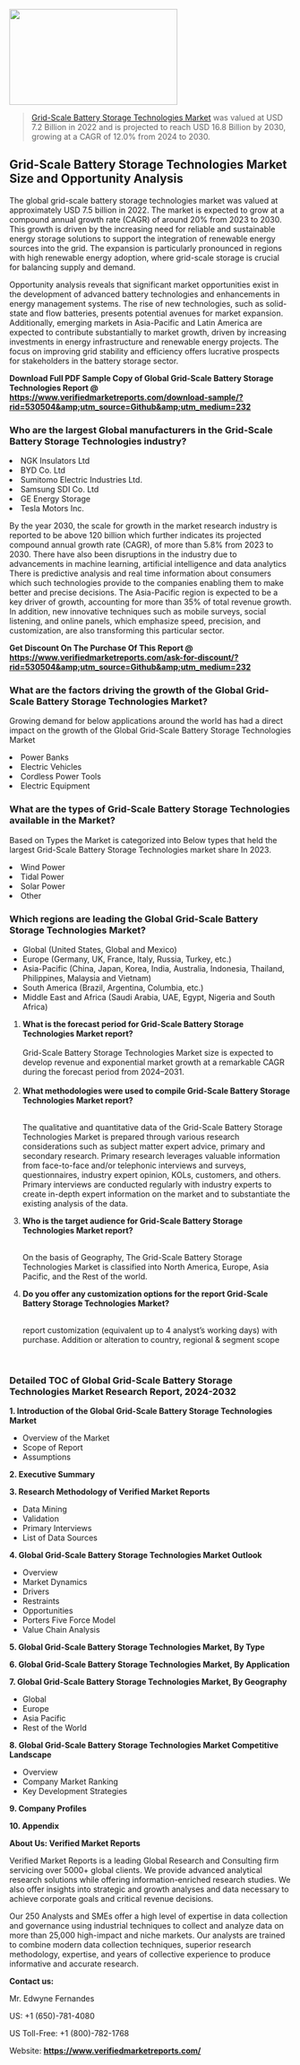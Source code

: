 <img src="https://ffe5etoiles.com/wp-content/uploads/2024/12/MST1-300x171.png" alt="" width="300" height="171" class="alignnone size-medium wp-image-20088" /><blockquote><p><p><a href="https://www.verifiedmarketreports.com/download-sample/?rid=530504&utm_source=Github&utm_medium=232" target="_blank">Grid-Scale Battery Storage Technologies Market</a> was valued at USD 7.2 Billion in 2022 and is projected to reach USD 16.8 Billion by 2030, growing at a CAGR of 12.0% from 2024 to 2030.</p></blockquote><p><h2>Grid-Scale Battery Storage Technologies Market Size and Opportunity Analysis</h2> <p>The global grid-scale battery storage technologies market was valued at approximately USD 7.5 billion in 2022. The market is expected to grow at a compound annual growth rate (CAGR) of around 20% from 2023 to 2030. This growth is driven by the increasing need for reliable and sustainable energy storage solutions to support the integration of renewable energy sources into the grid. The expansion is particularly pronounced in regions with high renewable energy adoption, where grid-scale storage is crucial for balancing supply and demand.</p> <p>Opportunity analysis reveals that significant market opportunities exist in the development of advanced battery technologies and enhancements in energy management systems. The rise of new technologies, such as solid-state and flow batteries, presents potential avenues for market expansion. Additionally, emerging markets in Asia-Pacific and Latin America are expected to contribute substantially to market growth, driven by increasing investments in energy infrastructure and renewable energy projects. The focus on improving grid stability and efficiency offers lucrative prospects for stakeholders in the battery storage sector.</p> </p><p class=""><strong>Download Full PDF Sample Copy of Global Grid-Scale Battery Storage Technologies Report @ <a href="https://www.verifiedmarketreports.com/download-sample/?rid=530504&amp;utm_source=Github&amp;utm_medium=232" target="_blank">https://www.verifiedmarketreports.com/download-sample/?rid=530504&amp;utm_source=Github&amp;utm_medium=232</a></strong></p><h3 id="" class="">Who are the largest Global manufacturers in the Grid-Scale Battery Storage Technologies industry?</h3><p><li>NGK Insulators Ltd</li><li> BYD Co. Ltd</li><li> Sumitomo Electric Industries Ltd.</li><li> Samsung SDI Co. Ltd</li><li> GE Energy Storage</li><li> Tesla Motors Inc.</li></p><div class=""><div class="" dir="" data-message-author-role="" data-message-id="" data-message-model-slug=""><div class=""><div class=""><div class=""><div class="" dir="" data-message-author-role="" data-message-id="" data-message-model-slug=""><div class=""><div class=""><p>By the year 2030, the scale for growth in the market research industry is reported to be above 120 billion which further indicates its projected compound annual growth rate (CAGR), of more than 5.8% from 2023 to 2030. There have also been disruptions in the industry due to advancements in machine learning, artificial intelligence and data analytics There is predictive analysis and real time information about consumers which such technologies provide to the companies enabling them to make better and precise decisions. The Asia-Pacific region is expected to be a key driver of growth, accounting for more than 35% of total revenue growth. In addition, new innovative techniques such as mobile surveys, social listening, and online panels, which emphasize speed, precision, and customization, are also transforming this particular sector.</p><p><strong>Get Discount On The Purchase Of This Report @&nbsp; <a href="https://www.verifiedmarketreports.com/ask-for-discount/?rid=530504&amp;utm_source=Github&amp;utm_medium=232" target="_blank">https://www.verifiedmarketreports.com/ask-for-discount/?rid=530504&amp;utm_source=Github&amp;utm_medium=232</a></strong></p></div></div></div></div></div></div></div></div><h3 id="" class="">What are the factors driving the growth of the Global Grid-Scale Battery Storage Technologies Market?</h3><p id="" class="">Growing demand for below applications around the world has had a direct impact on the growth of the Global Grid-Scale Battery Storage Technologies Market</p><p id="" class=""><li>Power Banks</li><li> Electric Vehicles</li><li> Cordless Power Tools</li><li> Electric Equipment</li></p><h3 id="" class="">What are the types of Grid-Scale Battery Storage Technologies available in the Market?</h3><p id="" class="">Based on Types the Market is categorized into Below types that held the largest Grid-Scale Battery Storage Technologies market share In 2023.</p><p id="" class=""><li>Wind Power</li><li> Tidal Power</li><li> Solar Power</li><li> Other</li></p><h3 id="" class="">Which regions are leading the Global Grid-Scale Battery Storage Technologies Market?</h3><ul><li>Global (United States, Global and Mexico)</li><li>Europe (Germany, UK, France, Italy, Russia, Turkey, etc.)</li><li>Asia-Pacific (China, Japan, Korea, India, Australia, Indonesia, Thailand, Philippines, Malaysia and Vietnam)</li><li>South America (Brazil, Argentina, Columbia, etc.)</li><li>Middle East and Africa (Saudi Arabia, UAE, Egypt, Nigeria and South Africa)</li></ul><p><ol><li><strong>What is the forecast period for Grid-Scale Battery Storage Technologies Market report?<br /></strong><br /><span data-sheets-root="1" data-sheets-value="{&quot;1&quot;:2,&quot;2&quot;:&quot;XXXX size is expected to develop revenue and exponential market growth at a remarkable CAGR during the forecast period from 2024&ndash;2030.&quot;}" data-sheets-userformat="{&quot;2&quot;:12674,&quot;4&quot;:{&quot;1&quot;:2,&quot;2&quot;:16776960},&quot;10&quot;:2,&quot;11&quot;:0,&quot;15&quot;:&quot;Arial&quot;,&quot;16&quot;:12}">Grid-Scale Battery Storage Technologies Market size is expected to develop revenue and exponential market growth at a remarkable CAGR during the forecast period from 2024&ndash;2031.</span><br /><br /></li><li><strong>What methodologies were used to compile Grid-Scale Battery Storage Technologies Market report?<br /><br /></strong><p>The qualitative and quantitative data of the&nbsp;Grid-Scale Battery Storage Technologies Market is prepared through various research considerations such as subject matter expert advice, primary and secondary research. Primary research leverages valuable information from face-to-face and/or telephonic interviews and surveys, questionnaires, industry expert opinion, KOLs, customers, and others. Primary interviews are conducted regularly with industry experts to create in-depth expert information on the market and to substantiate the existing analysis of the data.&nbsp;</p></li><li><strong>Who is the target audience for Grid-Scale Battery Storage Technologies Market report?<br /><br /></strong><p>On the basis of Geography, The&nbsp;Grid-Scale Battery Storage Technologies Market is classified into North America, Europe, Asia Pacific, and the Rest of the world.</p></li><li><strong>Do you offer any customization options for the report Grid-Scale Battery Storage Technologies Market?<br /><br /></strong><p>report customization (equivalent up to 4 analyst&rsquo;s working days) with purchase. Addition or alteration to country, regional &amp; segment scope</p><p>&nbsp;</p></li></ol></p><h3 id="" class="">Detailed TOC of Global Grid-Scale Battery Storage Technologies Market Research Report, 2024-2032</h3><p id="" class=""><strong>1. Introduction of the Global Grid-Scale Battery Storage Technologies Market</strong></p><ul><li>Overview of the Market</li><li>Scope of Report</li><li>Assumptions</li></ul><p id="" class=""><strong>2. Executive Summary</strong></p><p id="" class=""><strong>3. Research Methodology of&nbsp;Verified Market Reports</strong></p><ul><li>Data Mining</li><li>Validation</li><li>Primary Interviews</li><li>List of Data Sources</li></ul><p id="" class=""><strong>4. Global Grid-Scale Battery Storage Technologies Market Outlook</strong></p><ul><li>Overview</li><li>Market Dynamics</li><li>Drivers</li><li>Restraints</li><li>Opportunities</li><li>Porters Five Force Model</li><li>Value Chain Analysis</li></ul><p id="" class=""><strong>5. Global Grid-Scale Battery Storage Technologies Market, By&nbsp;Type</strong></p><p id="" class=""><strong>6. Global Grid-Scale Battery Storage Technologies Market, By Application</strong></p><p id="" class=""><strong>7. Global Grid-Scale Battery Storage Technologies Market, By Geography</strong></p><ul><li>Global</li><li>Europe</li><li>Asia Pacific</li><li>Rest of the World</li></ul><p id="" class=""><strong>8. Global Grid-Scale Battery Storage Technologies Market Competitive Landscape</strong></p><ul><li>Overview</li><li>Company Market Ranking</li><li>Key Development Strategies</li></ul><p id="" class=""><strong>9. Company Profiles</strong></p><p id="" class=""><strong>10. Appendix</strong></p><p id="" class=""><strong>About Us: Verified Market Reports</strong></p><p id="" class="">Verified Market Reports is a leading Global Research and Consulting firm servicing over 5000+ global clients. We provide advanced analytical research solutions while offering information-enriched research studies. We also offer insights into strategic and growth analyses and data necessary to achieve corporate goals and critical revenue decisions.</p><p id="" class="">Our 250 Analysts and SMEs offer a high level of expertise in data collection and governance using industrial techniques to collect and analyze data on more than 25,000 high-impact and niche markets. Our analysts are trained to combine modern data collection techniques, superior research methodology, expertise, and years of collective experience to produce informative and accurate research.</p><p id="" class=""><strong>Contact us:</strong></p><p id="" class="">Mr. Edwyne Fernandes</p><p id="" class="">US: +1 (650)-781-4080</p><p id="" class="">US Toll-Free: +1 (800)-782-1768</p><p id="" class="">Website: <a target="" data-test-app-aware-link=""><strong>https://www.verifiedmarketreports.com/</strong></a></p>
